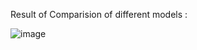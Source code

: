 Result of Comparision of different models :

![image](https://github.com/vvssgowtham/Machine_Learning_Project/assets/118925799/d646cbab-9f50-4dab-a21c-0ed189d7b1bc)
